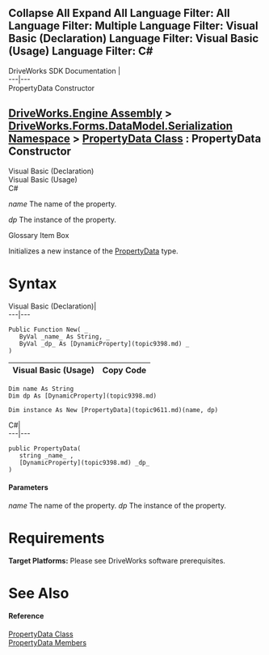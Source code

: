 Collapse All Expand All Language Filter: All  Language Filter: Multiple  Language Filter: Visual Basic (Declaration) Language Filter: Visual Basic (Usage) Language Filter: C#  
---  
DriveWorks SDK Documentation  |   
---|---  
PropertyData Constructor   
  
[DriveWorks.Engine Assembly](topic2156.md) > [DriveWorks.Forms.DataModel.Serialization Namespace](topic9591.md) > [PropertyData Class](topic9611.md) : PropertyData Constructor  
---  
  
Visual Basic (Declaration)    
Visual Basic (Usage)    
C# 

_name_
    The name of the property.

_dp_
    The instance of the property.

Glossary Item Box

Initializes a new instance of the [PropertyData](topic9611.md) type. 

# Syntax

Visual Basic (Declaration)|   
---|---  
      
    
    Public Function New( _
       ByVal _name_ As String, _
       ByVal _dp_ As [DynamicProperty](topic9398.md) _
    )  
  
Visual Basic (Usage)| Copy Code  
---|---  
      
    
    Dim name As String
    Dim dp As [DynamicProperty](topic9398.md)
     
    Dim instance As New [PropertyData](topic9611.md)(name, dp)  
  
C#|   
---|---  
      
    
    public PropertyData( 
       string _name_ ,
       [DynamicProperty](topic9398.md) _dp_
    )  
  
#### Parameters

 _name_
    The name of the property.
_dp_
    The instance of the property.

# Requirements

**Target Platforms:** Please see DriveWorks software prerequisites.

# See Also

#### Reference

[PropertyData Class](topic9611.md)   
[PropertyData Members](topic9612.md)


